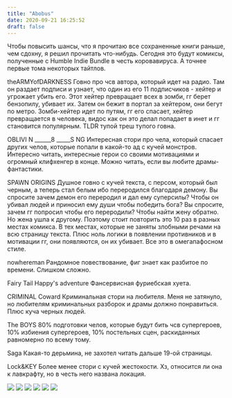 ```yaml
---
title: "Abobus"
date: 2020-09-21 16:25:52
draft: false
---
```


Чтобы повысить шансы, что я прочитаю все сохраненные книги раньше, чем сдохну, я решил прочитать что-нибудь. Сегодня это будут комиксы, полученные с Humble Indie Bundle в честь коровавируса. А точнее первые тома некоторых тайтлов.

theARMYofDARKNESS
Говно про чсв автора, который идет на радио. Там он раздает подписи и узнает, что один из его 11 подписчиков - хейтер и угрожает убить его. Этот хейтер превращает всех в зомби, гг берет бензопилу, убивает их. Затем он бежит в портал за хейтером, они бегут по метро. Зомби-хейтер идет по путям, гг его спасает, хейтер превращается в человека, видос как он это делал попадает в инет и гг становится популярным. TLDR тупой треш тупого говна.

OBLIVI N
______8
_____S NG
Интересная стори про чела, который спасает других челов, которые попали в какой-то ад с кучей монстров. Интересно читать, интересные герои со своими мотивациями и огромный клифхенгер в конце. Можно читать, если вы любите драмы-фантастики.

SPAWN ORIGINS
Душное говно с кучей текста, с персом, который был черным, а теперь стал белым ибо переродился благодаря демону. Вы спросите зачем демон его переродил и дал ему суперсилы? Чтобы он убивал людей и приносил ему души чтобы победить бога? Вы спросите, зачем гг попросил чтобы его переродили? Чтобы найти жену обратно. Но жена ушла к другому. Поэтому стоит повторить это 10 раз в разных местах комикса. В тех местах, которые не заняты злобными речами на всю страницу текста. Плюс ноль логики в появлении противников и в мотивации гг, они появляются, он их убивает. Все это в омегапафосном стиле.

nowhereman
Рандомное повествование, фиг знает как разбитое по времени. Слишком сложно.

Fairy Tail Happy's adventure
Фансервисная фуриебская хуета.

CRIMINAL
Coward
Криминальная стори на любителя. Меня не затянуло, но любителям криминальных разборок и драмы должно понравиться. Плюс куча черных людей.

The BOYS
80% подготовки челов, которые будут бить чсв супергероев, 10% избиения супергероев, 10% постельных сцен, раскиданных равномерно по всему тому.

Saga
Какая-то дерьмина, не захотел читать дальше 19-ой страницы.

Lock&KEY
Более менее стори с кучей жестокости. Хз, относится ли она к лавкрафту, но в честь него названа локация.

![](/img/vk/lsTIUcHBhuY.jpg)
![](/img/vk/rcTjjbz8fsw.jpg)
![](/img/vk/kG3C68K4eGg.jpg)
![](/img/vk/4tBLOO2dJ40.jpg)
![](/img/vk/QEq3_ME5w1U.jpg)
![](/img/vk/pHApDe8e7jk.jpg)
